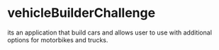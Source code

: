 # vehicleBuilderChallenge
its an application that build cars and allows user to use with additional options for motorbikes and trucks.
